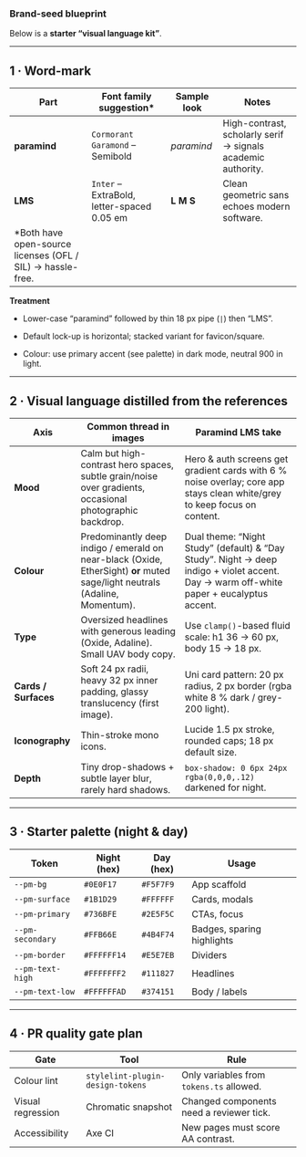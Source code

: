 ### **Brand-seed blueprint**

Below is a **starter “visual language kit”**.

---

## **1 · Word-mark**

| Part | Font family suggestion\* | Sample look | Notes |
| ----- | ----- | ----- | ----- |
| **paramind** | `Cormorant Garamond` – Semibold | *paramind* | High-contrast, scholarly serif → signals academic authority. |
| **LMS** | `Inter` – ExtraBold, letter-spaced 0.05 em | **L M S** | Clean geometric sans echoes modern software. |
| \*Both have open-source licenses (OFL / SIL) → hassle-free. |  |  |  |

**Treatment**

* Lower-case “paramind” followed by thin 18 px pipe (`|`) then “LMS”.

* Default lock-up is horizontal; stacked variant for favicon/square.

* Colour: use primary accent (see palette) in dark mode, neutral 900 in light.

---

## **2 · Visual language distilled from the references**

| Axis | Common thread in images | Paramind LMS take |
| ----- | ----- | ----- |
| **Mood** | Calm but high-contrast hero spaces, subtle grain/noise over gradients, occasional photographic backdrop. | Hero & auth screens get gradient cards with 6 % noise overlay; core app stays clean white/grey to keep focus on content. |
| **Colour** | Predominantly deep indigo / emerald on near-black (Oxide, EtherSight) **or** muted sage/light neutrals (Adaline, Momentum). | Dual theme: “Night Study” (default) & “Day Study”. Night → deep indigo \+ violet accent. Day → warm off-white paper \+ eucalyptus accent. |
| **Type** | Oversized headlines with generous leading (Oxide, Adaline). Small UAV body copy. | Use `clamp()`\-based fluid scale: h1 36 → 60 px, body 15 → 18 px. |
| **Cards / Surfaces** | Soft 24 px radii, heavy 32 px inner padding, glassy translucency (first image). | Uni card pattern: 20 px radius, 2 px border (rgba white 8 % dark / grey-200 light). |
| **Iconography** | Thin-stroke mono icons. | Lucide 1.5 px stroke, rounded caps; 18 px default size. |
| **Depth** | Tiny drop-shadows \+ subtle layer blur, rarely hard shadows. | `box-shadow: 0 6px 24px rgba(0,0,0,.12)` darkened for night. |

---

## **3 · Starter palette (night & day)**

| Token | Night (hex) | Day (hex) | Usage |
| ----- | ----- | ----- | ----- |
| `--pm-bg` | `#0E0F17` | `#F5F7F9` | App scaffold |
| `--pm-surface` | `#1B1D29` | `#FFFFFF` | Cards, modals |
| `--pm-primary` | `#736BFE` | `#2E5F5C` | CTAs, focus |
| `--pm-secondary` | `#FFB66E` | `#4B4F74` | Badges, sparing highlights |
| `--pm-border` | `#FFFFFF14` | `#E5E7EB` | Dividers |
| `--pm-text-high` | `#FFFFFFF2` | `#111827` | Headlines |
| `--pm-text-low` | `#FFFFFFAD` | `#374151` | Body / labels |

---

## **4 · PR quality gate plan**

| Gate | Tool | Rule |
| ----- | ----- | ----- |
| Colour lint | `stylelint-plugin-design-tokens` | Only variables from `tokens.ts` allowed. |
| Visual regression | Chromatic snapshot | Changed components need a reviewer tick. |
| Accessibility | Axe CI | New pages must score AA contrast. |


